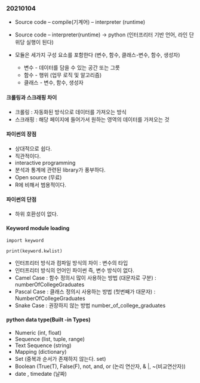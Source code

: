 ### 20210104

* Source code – compile(기계어) – interpreter (runtime)

* Source code – interpreter(runtime) -> python (인터프리터 기반 언어, 라인 단위당 실행이 된다)

* 모듈은 세가지 구성 요소를 포함한다 (변수, 함수, 클래스-변수, 함수, 생성자)
  * 변수 - 데이터를 담을 수 있는 공간 또는 그릇
  * 함수 - 행위 (업무 로직 및 알고리즘)
  * 클래스 - 변수, 함수, 생성자

#### 크롤링과 스크래핑 차이

* 크롤링 : 자동화된 방식으로 데이터를 가져오는 방식
* 스크래핑 : 해당 페이지에 들어가서 원하는 영역의 데이터를 가져오는 것

#### 파이썬의 장점

* 상대적으로 쉽다.
* 직관적이다.
* interactive programming
* 분석과 통계에 관련된 library가 풍부하다.
* Open source (무료)
* R에 비해서 범용적이다.

#### 파이썬의 단점

* 하위 호환성이 없다.

#### Keyword module loading

```import keyword```

```print(keyword.kwlist)```

* 인터프리터 방식과 컴파일 방식의 차이 : 변수의 타입
* 인터프리터 방식의 언어인 파이썬 즉, 변수 방식이 없다.
* Camel Case : 함수 정의시 많이 사용하는 방법 (대문자로 구분) : numberOfCollegeGraduates
* Pascal Case : 클래스 정의시 사용하는 방법 (첫번째가 대문자) : NumberOfCollegeGraduates
* Snake Case : 권장하지 않는 방법 number_of_college_graduates

#### python data type(Built -in Types)

* Numeric (int, float)
* Sequence (list, tuple, range)
* Text Sequence (string)
* Mapping (dictionary)
* Set (중복과 순서가 존재하지 않는다. set)
* Boolean (True(T), False(F), not, and, or (논리 연산자, & |, ~(비교연산자))
* date , timedate (날짜)